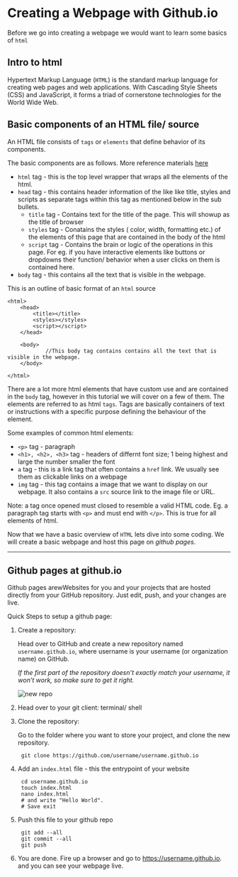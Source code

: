 # Creating a Webpage with Github.io

Before we go into creating a webpage we would want to learn some basics of `html`

## Intro to html
Hypertext Markup Language (`HTML`) is the standard markup language for creating web pages and web applications. With Cascading Style Sheets (CSS) and JavaScript, it forms a triad of cornerstone technologies for the World Wide Web.

## Basic components of an HTML file/ source
An HTML file consists of `tags` or `elements` that define behavior of its components.

The basic components are as follows. More reference materials [here](https://html.com/#Creating_Your_First_HTML_Webpage)

* `html` tag - this is the top level wrapper that wraps all the elements of the html.
* `head` tag - this contains header information of the like like title, styles and scripts as separate tags within this tag as mentioned below in the sub bullets.
    * `title` tag - Contains text for the title of the page. This will showup as the title of browser
    * `styles` tag - Conatains the styles ( color, width, formatting etc.) of the elements of this page that are contained in the body of the html
    * `script` tag - Contains the brain or logic of the operations in this page. For eg. if you have interactive elements like buttons or dropdowns their function/ behavior when a user clicks on them is contained here.
* `body` tag - this contains all the text that is visible in the webpage. 

This is an outline of basic format of an `html` source

    <html>
        <head>
            <title></title>            
            <styles></styles>                        
            <script></script>                            
        </head>
        
        <body>
                //This body tag contains contains all the text that is visible in the webpage. 
        </body>

    </html>


There are a lot more html elements that have custom use and are contained in the `body` tag, however in this tutorial we will cover on a few of them. The elements are referred to as html `tags`. Tags are basically containers of text or instructions with a specific purpose defining the behaviour of the element.

Some examples of common html elements: 

* `<p>` tag - paragraph 
* `<h1>, <h2>, <h3>` tag - headers of differnt font size; 1 being highest and large the number smaller the font 
* `a` tag - this is a link tag that often contains a `href` link. We usually see them as clickable links on a webpage 
* `img` tag - this tag contains a image that we want to display on our webpage. It also contains a `src` source link to the image file or URL. 

Note: a tag once opened must closed to resemble a valid HTML code. 
Eg. a paragraph tag starts with `<p>` and must end with `</p>`. This is true for all elements of html.

Now that we have a basic overview of `HTML` lets dive into some coding. We will create a basic webpage and host this page on *github pages*. 


---

## Github pages at github.io

Github pages arewWebsites for you and your projects that are hosted directly from your GitHub repository. Just edit, push, and your changes are live.

Quick Steps to setup a github page: 

1. Create a repository: 
    
    Head over to GitHub and create a new repository named `username.github.io`, where username is your username (or organization name) on GitHub.

    *If the first part of the repository doesn’t exactly match your username, it won’t work, so make sure to get it right.*

    ![new repo](https://pages.github.com/images/user-repo@2x.png)

2. Head over to your git client: terminal/ shell 

3. Clone the repository: 

    Go to the folder where you want to store your project, and clone the new repository. 
        
        git clone https://github.com/username/username.github.io

4. Add an `index.html` file - this the entrypoint of your website 
        
        cd username.github.io        
        touch index.html 
        nano index.html 
        # and write "Hello World". 
        # Save exit 

5. Push this file to your github repo 

        git add --all
        git commit --all
        git push 

6. You are done. Fire up a browser and go to https://username.github.io. and you can see your webpage live.